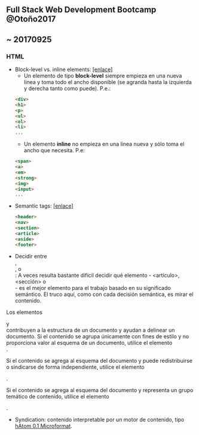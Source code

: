 ## Full Stack Web Development Bootcamp @Otoño2017

## ~ 20170925

### HTML
- Block-level vs. inline elements: [[enlace]][block-vs-inline]
    + Un elemento de tipo **block-level** siempre empieza en una nueva linea y toma todo el ancho disponible (se agranda hasta la izquierda y derecha tanto como puede). P.e.: 
    ```html
    <div>
    <h1>
    <p>
    <ul>
    <ol>
    <li>
    ...
    ```
    + Un elemento **inline** no empieza en una linea nueva y sólo toma el ancho que necesita. P.e:
    ```html
    <span>
    <a>
    <em>
    <strong>
    <img>
    <input>
    ...
    ```

[block-vs-inline]: http://www.html5-tutorials.org/html-basics/block-inline-elements/

- Semantic tags: [[enlace]][semantic-tags]
    ```html
    <header>
    <nav>
    <section>
    <article>
    <aside>
    <footer>
    ```

[semantic-tags]: https://learn.shayhowe.com/html-css/getting-to-know-html/

- Decidir entre <article>, <section>, o <div>:
A veces resulta bastante difícil decidir qué elemento - <artículo>, <sección> o <div> - es el mejor elemento para el trabajo basado en su significado semántico. El truco aquí, como con cada decisión semántica, es mirar el contenido.

Los elementos <article> y <section> contribuyen a la estructura de un documento y ayudan a delinear un documento. Si el contenido se agrupa únicamente con fines de estilo y no proporciona valor al esquema de un documento, utilice el elemento <div>.

Si el contenido se agrega al esquema del documento y puede redistribuirse o sindicarse de forma independiente, utilice el elemento <article>.

Si el contenido se agrega al esquema del documento y representa un grupo temático de contenido, utilice el elemento <section>.

- Syndication: contenido interpretable por un motor de contenido, tipo [hAtom 0.1 Microformat](http://microformats.org/wiki/hatom).


